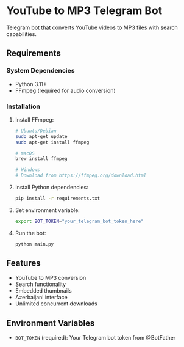 # YouTube to MP3 Telegram Bot

Telegram bot that converts YouTube videos to MP3 files with search capabilities.

## Requirements

### System Dependencies
- Python 3.11+
- FFmpeg (required for audio conversion)

### Installation

1. Install FFmpeg:
   ```bash
   # Ubuntu/Debian
   sudo apt-get update
   sudo apt-get install ffmpeg
   
   # macOS
   brew install ffmpeg
   
   # Windows
   # Download from https://ffmpeg.org/download.html
   ```

2. Install Python dependencies:
   ```bash
   pip install -r requirements.txt
   ```

3. Set environment variable:
   ```bash
   export BOT_TOKEN="your_telegram_bot_token_here"
   ```

4. Run the bot:
   ```bash
   python main.py
   ```

## Features
- YouTube to MP3 conversion
- Search functionality
- Embedded thumbnails
- Azerbaijani interface
- Unlimited concurrent downloads

## Environment Variables
- `BOT_TOKEN` (required): Your Telegram bot token from @BotFather
